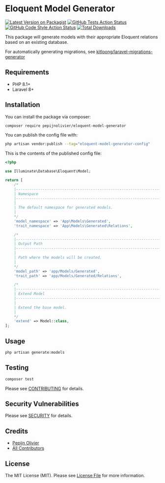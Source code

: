 # Eloquent Model Generator


[![Latest Version on Packagist](https://img.shields.io/packagist/v/pepijnolivier/eloquent-model-generator.svg?style=flat-square)](https://packagist.org/packages/pepijnolivier/eloquent-model-generator)
[![GitHub Tests Action Status](https://img.shields.io/github/actions/workflow/status/pepijnolivier/eloquent-model-generator/run-tests.yml?branch=main&label=tests&style=flat-square)](https://github.com/pepijnolivier/eloquent-model-generator/actions?query=workflow%3Arun-tests+branch%3Amain)
[![GitHub Code Style Action Status](https://img.shields.io/github/actions/workflow/status/pepijnolivier/eloquent-model-generator/fix-php-code-style-issues.yml?branch=main&label=code%20style&style=flat-square)](https://github.com/pepijnolivier/eloquent-model-generator/actions?query=workflow%3A"Fix+PHP+code+style+issues"+branch%3Amain)
[![Total Downloads](https://img.shields.io/packagist/dt/pepijnolivier/eloquent-model-generator.svg?style=flat-square)](https://packagist.org/packages/pepijnolivier/eloquent-model-generator)



This package will generate models with their appropriate Eloquent relations based on an existing database.

For automatically generating migrations, see [kitloong/laravel-migrations-generator](https://github.com/kitloong/laravel-migrations-generator)

## Requirements

- PHP 8.1+
- Laravel 8+

## Installation

You can install the package via composer:

```bash
composer require pepijnolivier/eloquent-model-generator
```

You can publish the config file with:

```bash
php artisan vendor:publish --tag="eloquent-model-generator-config"
```

This is the contents of the published config file:

```php
<?php

use Illuminate\Database\Eloquent\Model;

return [
    /*
    |--------------------------------------------------------------------------
    | Namespace
    |--------------------------------------------------------------------------
    |
    | The default namespace for generated models.
    |
    */
    'model_namespace' => 'App\Models\Generated',
    'trait_namespace' => 'App\Models\Generated\Relations',

    /*
    |--------------------------------------------------------------------------
    | Output Path
    |--------------------------------------------------------------------------
    |
    | Path where the models will be created.
    |
    */
    'model_path' => 'app/Models/Generated',
    'trait_path' => 'app/Models/Generated/Relations',

    /*
    |--------------------------------------------------------------------------
    | Extend Model
    |--------------------------------------------------------------------------
    |
    | Extend the base model.
    |
    */
    'extend' => Model::class,
];

```


## Usage

```php
php artisan generate:models
```

## Testing

```bash
composer test
```

Please see [CONTRIBUTING](CONTRIBUTING.md) for details.

## Security Vulnerabilities

Please see [SECURITY](SECURITY.md) for details.

## Credits

- [Pepijn Olivier](https://github.com/pepijnolivier)
- [All Contributors](../../contributors)

## License

The MIT License (MIT). Please see [License File](LICENSE.md) for more information.
